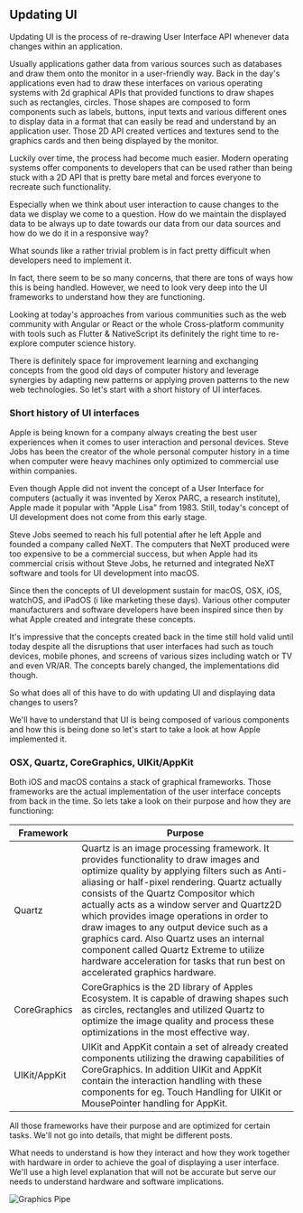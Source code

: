 ## Updating UI

Updating UI is the process of re-drawing User Interface API whenever data changes within an application.

Usually applications gather data from various sources such as databases and draw them onto the monitor in a user-friendly way. 
Back in the day's applications even had to draw these interfaces on various operating systems with 2d graphical APIs that provided functions to draw shapes such as rectangles, circles. 
Those shapes are composed to form components such as labels, buttons, input texts and various different ones to display data in a format that can easily be read and understand by an application user.
Those 2D API created vertices and textures send to the graphics cards and then being displayed by the monitor.

Luckily over time, the process had become much easier. 
Modern operating systems offer components to developers that can be used rather than being stuck with a 2D API that is pretty bare metal and forces everyone to recreate such functionality.
 
Especially when we think about user interaction to cause changes to the data we display we come to a question. 
How do we maintain the displayed data to be always up to date towards our data from our data sources and how do we do it in a responsive way?

What sounds like a rather trivial problem is in fact pretty difficult when developers need to implement it.

In fact, there seem to be so many concerns, that there are tons of ways how this is being handled. 
However, we need to look very deep into the UI frameworks to understand how they are functioning.

Looking at today's approaches from various communities such as the web community with Angular or React or the whole Cross-platform community with tools such as Flutter & NativeScript its definitely 
the right time to re-explore computer science history.

There is definitely space for improvement learning and exchanging concepts from the good old days of computer history and leverage synergies by adapting new patterns or applying proven patterns to the new
web technologies. 
So let's start with a short history of UI interfaces. 

### Short history of UI interfaces

Apple is being known for a company always creating the best user experiences when it comes to user interaction and personal devices. 
Steve Jobs has been the creator of the whole personal computer history in a time when computer were heavy machines only optimized to commercial 
use within companies.

Even though Apple did not invent the concept of a User Interface for computers (actually it was invented by Xerox PARC, a research institute), Apple made it popular with "Apple Lisa" from 1983.
Still, today's concept of UI development does not come from this early stage. 

Steve Jobs seemed to reach his full potential after he left Apple and founded a company called NeXT. The computers that NeXT produced were too expensive to be a commercial success, but 
when Apple had its commercial crisis without Steve Jobs, he returned and integrated NeXT software and tools for UI development into macOS.

Since then the concepts of UI development sustain for macOS, OSX, iOS, watchOS, and iPadOS (i like marketing these days). 
Various other computer manufacturers and software developers have been inspired since then by what Apple created and integrate these concepts. 

It's impressive that the concepts created back in the time still hold valid until today despite all the disruptions that user interfaces had such as touch devices, mobile phones, and screens of various sizes including watch or TV and even VR/AR. 
The concepts barely changed, the implementations did though.

So what does all of this have to do with updating UI and displaying data changes to users?

We'll have to understand that UI is being composed of various components and how this is being done so let's start to take a look at how Apple implemented it.

### OSX, Quartz, CoreGraphics, UIKit/AppKit

Both iOS and macOS contains a stack of graphical frameworks. Those frameworks are the actual implementation of the user interface concepts from back in the time.
So lets take a look on their purpose and how they are functioning:

| Framework | Purpose |
| -----------| ------------ |
| Quartz | Quartz is an image processing framework. It provides functionality to draw images and optimize quality by applying filters such as Anti-aliasing or half-pixel rendering. Quartz actually consists of the Quartz Compositor which actually acts as a window server and Quartz2D which provides image operations in order to draw images to any output device such as a graphics card. Also Quartz uses an internal component called Quartz Extreme to utilize hardware acceleration for tasks that run best on accelerated graphics hardware. |
| CoreGraphics | CoreGraphics is the 2D library of Apples Ecosystem. It is capable of drawing shapes such as circles, rectangles and utilized Quartz to optimize the image quality and process these optimizations in the most effective way. |
| UIKit/AppKit | UIKit and AppKit contain a set of already created components utilizing the drawing capabilities of CoreGraphics. In addition UIKit and AppKit contain the interaction handling with these components for eg. Touch Handling for UIKit or MousePointer handling for AppKit. |

All those frameworks have their purpose and are optimized for certain tasks. We'll not go into details, that might be different posts. 

What needs to understand is how they interact and how they work together with hardware in order to achieve the goal of displaying a user interface. We'll use a high level explanation that will not be accurate but serve our needs to understand hardware and software implications.

![Graphics Pipe](https://mkloeppner.github.io/coder/graphics_pipe.png "Graphics Pipe")


